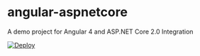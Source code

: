 # angular-aspnetcore
A demo project for Angular 4 and ASP.NET Core 2.0 Integration

<a href="https://dashboard.heroku.com/new?template=<link to your repo>">
  <img src="https://www.herokucdn.com/deploy/button.svg" alt="Deploy">
</a>
